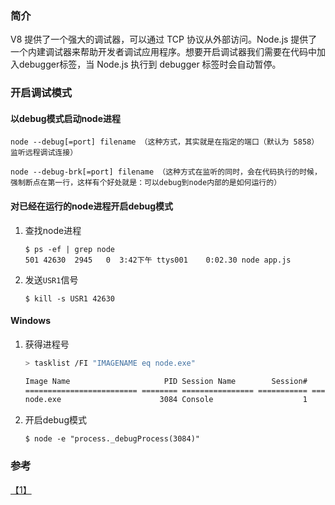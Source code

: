 ### 简介

V8 提供了一个强大的调试器，可以通过 TCP 协议从外部访问。Node.js 提供了一个内建调试器来帮助开发者调试应用程序。想要开启调试器我们需要在代码中加入debugger标签，当 Node.js 执行到 debugger 标签时会自动暂停。

### 开启调试模式

#### 以debug模式启动node进程

```shell
node --debug[=port] filename （这种方式，其实就是在指定的端口（默认为 5858）监听远程调试连接）
```

```shell
node --debug-brk[=port] filename （这种方式在监听的同时，会在代码执行的时候，强制断点在第一行，这样有个好处就是：可以debug到node内部的是如何运行的）
```

#### 对已经在运行的node进程开启debug模式
1. 查找node进程

    ```
    $ ps -ef | grep node
    501 42630  2945   0  3:42下午 ttys001    0:02.30 node app.js
    ```

2. 发送`USR1`信号

    ```
    $ kill -s USR1 42630
    ```

#### Windows
1. 获得进程号  

    ```sh
    > tasklist /FI "IMAGENAME eq node.exe"

    Image Name                     PID Session Name        Session#    Mem Usage
    ========================= ======== ================ =========== ============
    node.exe                      3084 Console                    1     11,964 K
    ```

2. 开启debug模式

    ```
    $ node -e "process._debugProcess(3084)"
    ```

### 参考
[【1】](https://github.com/node-inspector/node-inspector)

